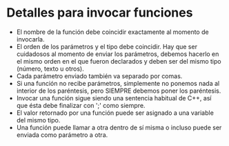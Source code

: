 # Detalles para invocar funciones
* El nombre de la función debe coincidir exactamente al momento de invocarla.
* El orden de los parámetros y el tipo debe coincidir. Hay que ser cuidadosos al momento de enviar los parámetros, debemos hacerlo en el mismo orden en el que fueron declarados y deben ser del mismo tipo (número, texto u otros).
* Cada parámetro enviado también va separado por comas.
* Si una función no recibe parámetros, simplemente no ponemos nada al interior de los paréntesis, pero SIEMPRE debemos poner los paréntesis.
* Invocar una función sigue siendo una sentencia habitual de C++, así que ésta debe finalizar con ';' como siempre.
* El valor retornado por una función puede ser asignado a una variable del mismo tipo.
* Una función puede llamar a otra dentro de sí misma o incluso puede ser enviada como parámetro a otra.
